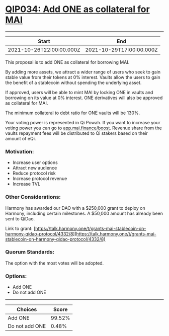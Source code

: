 
# [QIP034: Add ONE as collateral for MAI](https://snapshot.org/#/qidao.eth/proposal/QmNZuvzFW3x9yxiwHqxcqaj4vkfdXcwUGzWdJUcN5HSHNV)

---
| Start | End |
| --- | --- |
| 2021-10-26T22:00:00.000Z | 2021-10-29T17:00:00.000Z |


This proposal is to add ONE as collateral for borrowing MAI.

By adding more assets, we attract a wider range of users who seek to gain stable value from their tokens at 0% interest. Vaults allow the users to gain the benefit of a stablecoin without spending the underlying asset.

If approved, users will be able to mint MAI by locking ONE in vaults and borrowing on its value at 0% interest. ONE derivatives will also be approved as collateral for MAI.

The minimum collateral to debt ratio for ONE vaults will be 130%.

Your voting power is represented in Qi Powah. If you want to increase your voting power you can go to [app.mai.finance/boost](app.mai.finance/boost). Revenue share from the vaults repayment fees will be distributed to Qi stakers based on their amount of eQi.

### Motivation:
* Increase user options
* Attract new audience
* Reduce protocol risk
* Increase protocol revenue
* Increase TVL

### Other Considerations:

Harmony has awarded our DAO with a $250,000 grant to deploy on Harmony, including certain milestones. A $50,000 amount has already been sent to QiDao.

Link to grant: [https://talk.harmony.one/t/grants-mai-stablecoin-on-harmony-qidao-protocol/4332/8](https://talk.harmony.one/t/grants-mai-stablecoin-on-harmony-qidao-protocol/4332/8)

### Quorum Standards:

The option with the most votes will be adopted.

### Options:

* Add ONE
* Do not add ONE


---
| Choices | Score |
| --- | --- |
| Add ONE | 99.52% |
| Do not add ONE | 0.48% |

